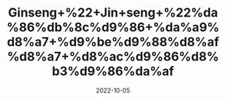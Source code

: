 ---
title: 'Ginseng+%22+Jin+seng+%22%da%86%db%8c%d9%86+%da%a9%d8%a7+%d9%be%d9%88%d8%af%d8%a7+%d8%ac%d9%86%d8%b3%d9%86%da%af'
date: '2022-10-05' 
metatag: '' 
inventory: '0' 
draft: false 
# meta description 
shortDescripton: 'It+is+commonly+touted+for+its%ef%bf%bdantioxidant+and+anti-inflammatory+effects.+It+could+also+help+regulate+blood+sugar+levels+and+have+benefits+for+some+cancers.%ef%bf%bd'
description: 'Herb'
longdescription: ''
featured: True
# product Price
price: '150.0'
# Product Short Description
shortDescription: 'It+is+commonly+touted+for+its%ef%bf%bdantioxidant+and+anti-inflammatory+effects.+It+could+also+help+regulate+blood+sugar+levels+and+have+benefits+for+some+cancers.%ef%bf%bd'
productID: '1E7C7FD6-5424-ED11-9968-005056B3A416'
type: 'products'
category: 'Herb' 
thumnailproduct: 'https://eraconnect.blob.core.windows.net/product-images/aminsaddiquidawakhana/1E7C7FD6-5424-ED11-9968-005056B3A416.webp' 
images:
  - image: 'https://eraconnect.blob.core.windows.net/product-images/aminsaddiquidawakhana/1E7C7FD6-5424-ED11-9968-005056B3A416.webp'  
Variants:
---